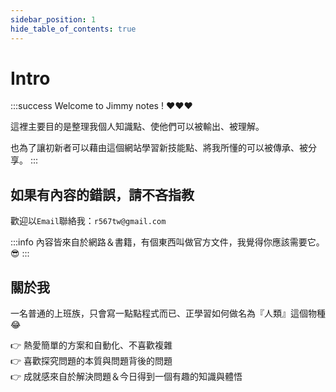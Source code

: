 ```yaml
---
sidebar_position: 1
hide_table_of_contents: true
---
```

# Intro
:::success
Welcome to Jimmy notes ! ❤️❤️❤️

這裡主要目的是整理我個人知識點、使他們可以被輸出、被理解。

也為了讓初新者可以藉由這個網站學習新技能點、將我所懂的可以被傳承、被分享。
:::

## 如果有內容的錯誤，請不吝指教
歡迎以`Email`聯絡我：`r567tw@gmail.com`

:::info
內容皆來自於網路＆書籍，有個東西叫做官方文件，我覺得你應該需要它。😎
:::

## 關於我
一名普通的上班族，只會寫一點點程式而已、正學習如何做名為『人類』這個物種😂

👉 熱愛簡單的方案和自動化、不喜歡複雜<br/>
👉 喜歡探究問題的本質與問題背後的問題<br/>
👉 成就感來自於解決問題＆今日得到一個有趣的知識與體悟


<!-- I want to place one image (notice copyright) -->

<!-- Buy me coffee -->


<!-- # change log
- 2023/02/04: 將資料從自己的Hackmd 整合進來，資料上有點亂
- 2023/02/04: 移除 docusaurus 教學文件 -->
